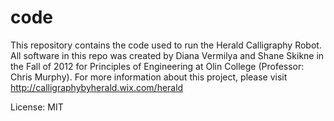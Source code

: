 code
====

This repository contains the code used to run the Herald Calligraphy Robot.
All software in this repo was created by Diana Vermilya and Shane Skikne in the Fall of 2012 for 
Principles of Engineering at Olin College (Professor: Chris Murphy).
For more information about this project, please visit http://calligraphybyherald.wix.com/herald

License: MIT
